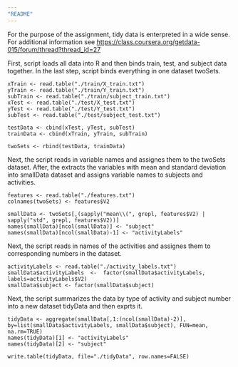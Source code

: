```yaml
---
"README"
---
```

For the purpose of the assignment, tidy data is enterpreted in a wide sense. For additional information see https://class.coursera.org/getdata-015/forum/thread?thread_id=27

First, script loads all data into R and then binds train, test, and subject data together. In the last step, script binds everything in one dataset twoSets.

```{r}
xTrain <- read.table("./train/X_train.txt")
yTrain <- read.table("./train/Y_train.txt")
subTrain <- read.table("./train/subject_train.txt")
xTest <- read.table("./test/X_test.txt")
yTest <- read.table("./test/Y_test.txt")
subTest <- read.table("./test/subject_test.txt")

testData <- cbind(xTest, yTest, subTest)
trainData <- cbind(xTrain, yTrain, subTrain)

twoSets <- rbind(testData, trainData)
```

Next, the script reads in variable names and assignes them to the twoSets dataset. After, the extracts the variables with mean and standard deviation into smallData dataset and assigns variable names to subjects and activities.

```{r}
features <- read.table("./features.txt")
colnames(twoSets) <- features$V2

smallData <- twoSets[,(sapply("mean\\(", grepl, features$V2) | sapply("std", grepl, features$V2))]
names(smallData)[ncol(smallData)] <- "subject"
names(smallData)[ncol(smallData)-1] <- "activityLabels"
```

Next, the script reads in names of the activities and assignes them to corresponding numbers in the dataset.

```{r}
activityLabels <- read.table("./activity_labels.txt")
smallData$activityLabels  <-  factor(smallData$activityLabels, labels=activityLabels$V2)
smallData$subject <- factor(smallData$subject)
```
Next, the script summarizes the data by type of activity and subject number into a new dataset tidyData and then exprts it.

```{r}
tidyData <- aggregate(smallData[,1:(ncol(smallData)-2)], by=list(smallData$activityLabels, smallData$subject), FUN=mean, na.rm=TRUE)
names(tidyData)[1] <- "activityLabels"
names(tidyData)[2] <- "subject"

write.table(tidyData, file="./tidyData", row.names=FALSE) 
```


